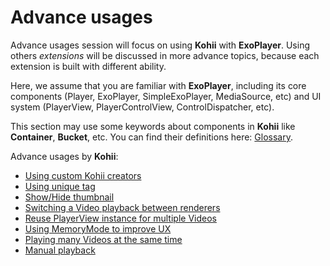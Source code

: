 # Advance usages

Advance usages session will focus on using **Kohii** with **ExoPlayer**. Using others _extensions_
will be discussed in more advance topics, because each extension is built with different ability.

Here, we assume that you are familiar with **ExoPlayer**, including its core components (Player,
ExoPlayer, SimpleExoPlayer, MediaSource, etc) and UI system (PlayerView, PlayerControlView,
ControlDispatcher, etc).

This section may use some keywords about components in **Kohii** like **Container**, **Bucket**,
etc. You can find their definitions here: [Glossary](glossary.md).

Advance usages by **Kohii**:

- [Using custom Kohii creators](advance-builder.md)
- [Using unique tag](advance-unique-tag.md)
- [Show/Hide thumbnail](advance-thumbnail.md)
- [Switching a Video playback between renderers](advance-switch-renderer.md)
- [Reuse PlayerView instance for multiple Videos](advance-reuse-renderer-instance.md)
- [Using MemoryMode to improve UX](advance-memory-mode.md)
- [Playing many Videos at the same time](advance-multiple-playbacks.md)
- [Manual playback](advance-manual-playback.md)
